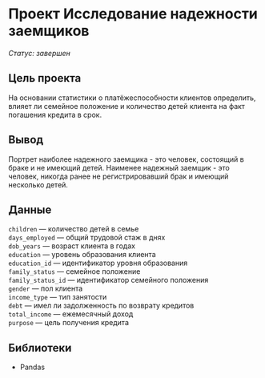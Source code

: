 # Проект Исследование надежности заемщиков

*Статус: завершен*

## Цель проекта

На основании статистики о платёжеспособности клиентов определить, влияет ли семейное положение и количество детей клиента на факт погашения кредита в срок. 

## Вывод

Портрет наиболее надежного заемщика - это человек, состоящий в браке и не имеющий детей.
Наименее надежный заемщик - это человек, никогда ранее не регистрировавший брак и имеющий несколько детей.

## Данные

`children` — количество детей в семье  
`days_employed` — общий трудовой стаж в днях  
`dob_years` — возраст клиента в годах  
`education` — уровень образования клиента  
`education_id` — идентификатор уровня образования  
`family_status` — семейное положение  
`family_status_id` — идентификатор семейного положения  
`gender` — пол клиента  
`income_type` — тип занятости  
`debt` — имел ли задолженность по возврату кредитов  
`total_income` — ежемесячный доход  
`purpose` — цель получения кредита

## Библиотеки

- Pandas
